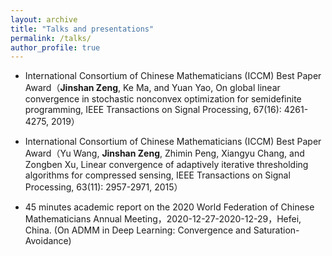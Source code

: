 ```yaml
---
layout: archive
title: "Talks and presentations"
permalink: /talks/
author_profile: true
---
```


* International Consortium of Chinese Mathematicians (ICCM) Best Paper Award（**Jinshan Zeng**, Ke Ma, and Yuan Yao, On global linear convergence in stochastic nonconvex optimization for semidefinite programming, IEEE Transactions on Signal Processing, 67(16): 4261-4275, 2019）

* International Consortium of Chinese Mathematicians (ICCM) Best Paper Award（Yu Wang, **Jinshan Zeng**, Zhimin Peng, Xiangyu Chang, and Zongben Xu, Linear convergence of adaptively iterative thresholding algorithms for compressed sensing, IEEE Transactions on Signal Processing, 63(11): 2957-2971, 2015）

* 45 minutes academic report on the 2020 World Federation of Chinese Mathematicians Annual Meeting，2020-12-27-2020-12-29，Hefei, China. (On ADMM in Deep Learning: Convergence and Saturation-Avoidance)
